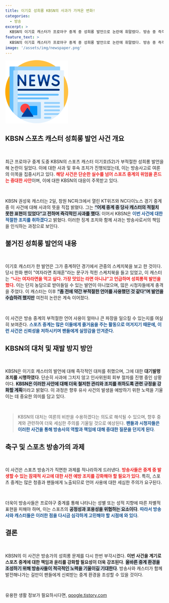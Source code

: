 ```yaml
---
title: 이기호 성희롱 KBSN의 사과가 가져온 변화!
categories:
  - 방송
excerpt: >
  KBSN의 이기호 캐스터가 프로야구 중계 중 성희롱 발언으로 논란에 휘말렸다. 방송 중 즉각 사과하며 대기발령 조치를 받았고, KBSN은 재발 방지를 약속했다. 과거에도 비판받은 경력이 있는 그, 향후 행보는?
feature_text: >
  KBSN의 이기호 캐스터가 프로야구 중계 중 성희롱 발언으로 논란에 휘말렸다. 방송 중 즉각 사과하며 대기발령 조치를 받았고, KBSN은 재발 방지를 약속했다. 과거에도 비판받은 경력이 있는 그, 향후 행보는?
image: '/assets/img/newspaper.png'
---
```


<p><img src="/assets/img/newspaper.png" alt="kimp 속보" /></p>

<h2 data-ke-size="size26">KBSN 스포츠 캐스터 성희롱 발언 사건 개요</h2>

<p data-ke-size="size16">&nbsp;</p>

<p>최근 프로야구 중계 도중 KBSN의 스포츠 캐스터 이기호(52)가 부적절한 성희롱 발언을 해 논란이 일었다. 이에 대한 사과 및 후속 조치가 진행되었는데, 이는 방송사고로 여론의 이목을 집중시키고 있다. <b><span style="color: #ee2323;">해당 사건은 단순한 실수를 넘어 스포츠 중계의 위엄을 흔드는 중대한 사안</span></b>이며, 이에 대한 KBSN의 대응이 주목받고 있다. </p>

<p data-ke-size="size16">&nbsp;</p>

<p>KBSN 권성욱 캐스터는 2일, 창원 NC파크에서 열린 KT위즈와 NC다이노스 경기 중계 중 이 사건에 대해 사과의 뜻을 직접 밝혔다. 그는 <b><span style="background-color: #21538527;">“어제 중계 중 당사 캐스터의 적절치 못한 표현이 있었다”고 전하며 즉각적인 사과를 했다.</span></b> 이어서 KBSN은 <b><span style="color: #1a5490;">이번 사건에 대한 적절한 조치를 취하겠다</span></b>고 밝혔다. 이러한 징계 조치와 함께 사과는 방송사로서의 책임을 인식하는 과정으로 보인다.</p>

<h2 data-ke-size="size26">불거진 성희롱 발언의 내용</h2>

<p data-ke-size="size16">&nbsp;</p>

<p>이기호 캐스터가 한 발언은 그가 중계하던 경기에서 관중의 스케치북을 보고 한 것이다. 당시 한화 팬이 "여자라면 최재훈"라는 문구가 적힌 스케치북을 들고 있었고, 이 캐스터는 <b><span style="color: #ee2323;">“나는 여자라면을 먹고 싶다. 가장 맛있는 라면 아니냐”고 언급하며 성희롱적 발언을 했다.</span></b> 이는 단지 농담으로 받아들일 수 있는 발언이 아니었으며, 많은 시청자들에게 충격을 주었다. 이 캐스터는 이후 <b><span style="background-color: #21538527;">“좀 전에 약간 부적절한 언어를 사용했던 것 같다”며 발언을 수습하려 했지만</span></b> 여전히 논란은 계속 이어졌다.</p>

<p data-ke-size="size16">&nbsp;</p>

<p>이 사건은 방송 중계의 부적절한 언어 사용이 얼마나 큰 파장을 일으킬 수 있는지를 여실히 보여준다. <b><span style="color: #1a5490;">스포츠 중계는 많은 이들에게 즐거움을 주는 활동으로 여겨지기 때문에, 이런 사건은 신뢰성을 저하시키며 팬들에게 실망감을 안겨준다</span></b>.</p>

<h2 data-ke-size="size26">KBSN의 대처 및 재발 방지 방안</h2>

<p data-ke-size="size16">&nbsp;</p>

<p>KBSN은 이기호 캐스터의 발언에 대해 즉각적인 대처를 취했으며, 그에 대한 <b><span style="ee2323;">대기발령 조치를 시행하였다</span></b>. 단순히 사과에 그치지 않고 인사위원회 회부 절차를 진행 중인 상황이다. <b><span style="background-color: #21538527;">KBSN은 이러한 사안에 대해 더욱 철저한 관리와 조치를 취하도록 관련 규정을 강화할 계획</span></b>이라고 밝혔다. 이 과정은 향후 유사 사건의 발생을 예방하기 위한 노력을 기울이는 데 중요한 의미를 담고 있다.</p>

<p data-ke-size="size16">&nbsp;</p>

<blockquote>
KBSN의 대처는 여론의 비판을 수용하겠다는 의도로 해석될 수 있으며, 향후 중계와 관련하여 더욱 세심한 주의를 기울일 것으로 예상된다. <b><span style="color: #1a5490;">팬들과 시청자들은 이러한 사건을 통해 방송사의 역할과 책임에 대해 중대한 질문을 던지게 된다</span></b>.
</blockquote>

<h2 data-ke-size="size26">축구 및 스포츠 방송가의 과제</h2>

<p data-ke-size="size16">&nbsp;</p>

<p>이 사건은 스포츠 방송가가 직면한 과제를 적나라하게 드러낸다. <b><span style="color: #ee2323;">방송사들은 중계 중 발생할 수 있는 잠재적 사고에 대한 사전 예방 조치를 강화해야 할 필요가 있다</span></b>. 특히, 스포츠 중계는 많은 청중과 팬들에게 노출되므로 언어 사용에 대한 세심한 주의가 요구된다. </p>

<p data-ke-size="size16">&nbsp;</p>

<p>더욱이 방송사들은 프로야구 중계를 통해 나타나는 성별 또는 성적 지향에 따른 차별적 표현을 피해야 하며, 이는 스포츠의 <b><span style="background-color: #21538527;">공정성과 포용성을 위협하는 요소이다</span></b>. <b><span style="color: #1a5490;">따라서 방송사와 캐스터들은 이러한 점을 다시금 심각하게 고민해야 할 시점에 와 있다</span></b>.</p>

<h2 data-ke-size="size26">결론</h2>

<p data-ke-size="size16">&nbsp;</p>

<p>KBSN의 이 사건은 방송가의 성희롱 문제를 다시 한번 부각시켰다. <b><span style="ee2323;">이번 사건을 계기로 스포츠 중계에 대한 책임과 윤리를 강화할 필요성이 더욱 강조된다</span></b>. <b><span style="background-color: #21538527;">올바른 중계 환경을 조성하기 위해 방송사들이 적극적인 노력을 기울이길 기대한다</span></b>. 방송사와 캐스터가 함께 발전해나가는 길만이 팬들에게 신뢰받는 중계 환경을 조성할 수 있을 것이다.</p>

<p data-ke-size="size16">&nbsp;</p>
유용한 생활 정보가 필요하시다면, <a href="https://qoogle.tistory.com" rel="dofollow">qoogle.tistory.com</a>


